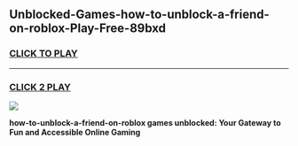 
## Unblocked-Games-how-to-unblock-a-friend-on-roblox-Play-Free-89bxd
<h3>
<a href="https://premium76.site?title=how-to-unblock-a-friend-on-roblox&ref=18A1">CLICK TO PLAY</a></h3>
<hr>

<h3>
<a href="https://premium76.site?title=how-to-unblock-a-friend-on-roblox&ref=18A1">CLICK 2 PLAY</a>
  
</h3>

<a href="https://premium76.site?title=how-to-unblock-a-friend-on-roblox&ref=18A1"><img src="https://clearcache.store/games.png"></a>


**how-to-unblock-a-friend-on-roblox games unblocked: Your Gateway to Fun and Accessible Online Gaming**
